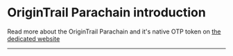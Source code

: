 # OriginTrail Parachain introduction

Read more about the OriginTrail Parachain and it's native OTP token on [the dedicated website](https://parachain.origintrail.io)

****
